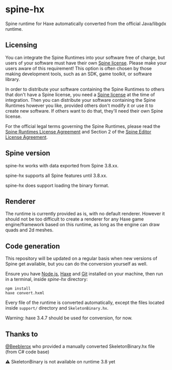 # spine-hx

Spine runtime for Haxe automatically converted from the official Java/libgdx runtime.

## Licensing

You can integrate the Spine Runtimes into your software free of charge, but users of your software must have their own [Spine license](https://esotericsoftware.com/spine-purchase). Please make your users aware of this requirement! This option is often chosen by those making development tools, such as an SDK, game toolkit, or software library.

In order to distribute your software containing the Spine Runtimes to others that don't have a Spine license, you need a [Spine license](https://esotericsoftware.com/spine-purchase) at the time of integration. Then you can distribute your software containing the Spine Runtimes however you like, provided others don't modify it or use it to create new software. If others want to do that, they'll need their own Spine license.

For the official legal terms governing the Spine Runtimes, please read the [Spine Runtimes License Agreement](http://esotericsoftware.com/spine-runtimes-license) and Section 2 of the [Spine Editor License Agreement](http://esotericsoftware.com/spine-editor-license#s2).

## Spine version

spine-hx works with data exported from Spine 3.8.xx.

spine-hx supports all Spine features until 3.8.xx.

spine-hx does support loading the binary format.

## Renderer

The runtime is currently provided as is, with no default renderer.
However it should not be too difficult to create a renderer for any Haxe game engine/framework based on this runtime, as long as the engine can draw quads and 2d meshes.

## Code generation

This repository will be updated on a regular basis when new versions of Spine get available, but you can do the conversion yourself as well.

Ensure you have [Node.js](https://nodejs.org), [Haxe](https://haxe.org/) and [Git](https://git-scm.com/) installed on your machine, then run in a terminal, inside _spine-hx_ directory:

```
npm install
haxe convert.hxml
```

Every file of the runtime is converted automatically, except the files located inside ``support/`` directory and ``SkeletonBinary.hx``.

Warning: haxe 3.4.7 should be used for conversion, for now.

## Thanks to

[@Beeblerox](https://github.com/Beeblerox) who provided a manually converted SkeletonBinary.hx file (from C# code base)

⚠️ SkeletonBinary is not available on runtime 3.8 yet

